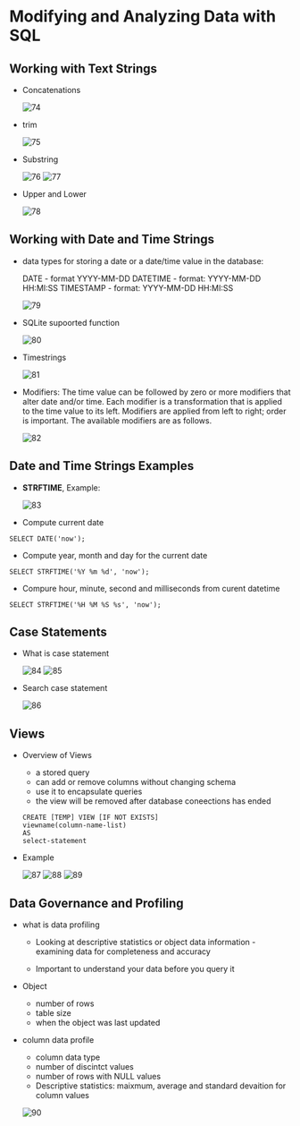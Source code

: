 # Modifying and Analyzing Data with SQL

## Working with Text Strings
- Concatenations

    ![74](https://raw.githubusercontent.com/suereey/Coursera_SQL_LeiLearning/main/screenshot/74_concatenations.png)

- trim

    ![75](https://raw.githubusercontent.com/suereey/Coursera_SQL_LeiLearning/main/screenshot/75_trim.png)

- Substring

    ![76](https://raw.githubusercontent.com/suereey/Coursera_SQL_LeiLearning/main/screenshot/76_substring.png)
    ![77](https://raw.githubusercontent.com/suereey/Coursera_SQL_LeiLearning/main/screenshot/77_substring.png)

- Upper and Lower

    ![78](https://raw.githubusercontent.com/suereey/Coursera_SQL_LeiLearning/main/screenshot/78.png)

## Working with Date and Time Strings
- data types for storing a date or a date/time value in the database:

    DATE - format YYYY-MM-DD
    DATETIME - format: YYYY-MM-DD HH:MI:SS
    TIMESTAMP - format: YYYY-MM-DD HH:MI:SS

    ![79](https://raw.githubusercontent.com/suereey/Coursera_SQL_LeiLearning/main/screenshot/79_date.png)

- SQLite supoorted function

    ![80](https://raw.githubusercontent.com/suereey/Coursera_SQL_LeiLearning/main/screenshot/80_date.png)

- Timestrings

    ![81](https://raw.githubusercontent.com/suereey/Coursera_SQL_LeiLearning/main/screenshot/81_date.png)

- Modifiers: The time value can be followed by zero or more modifiers that alter date and/or time. Each modifier is a transformation that is applied to the time value to its left. Modifiers are applied from left to right; order is important. The available modifiers are as follows.

    ![82](https://raw.githubusercontent.com/suereey/Coursera_SQL_LeiLearning/main/screenshot/82_modifier.png)

## Date and Time Strings Examples
- **STRFTIME**, Example:

    ![83](https://raw.githubusercontent.com/suereey/Coursera_SQL_LeiLearning/main/screenshot/83_Example1.png)

- Compute current date
```
SELECT DATE('now');
```

- Compute year, month and day for the current date
```
SELECT STRFTIME('%Y %m %d', 'now');
```

- Compure hour, minute, second and milliseconds from curent datetime
```
SELECT STRFTIME('%H %M %S %s', 'now');
```

## Case Statements
- What is case statement

    ![84](https://raw.githubusercontent.com/suereey/Coursera_SQL_LeiLearning/main/screenshot/84_casestatement.png)
    ![85](https://raw.githubusercontent.com/suereey/Coursera_SQL_LeiLearning/main/screenshot/85_casestatement.png)

- Search case statement

    ![86](https://raw.githubusercontent.com/suereey/Coursera_SQL_LeiLearning/main/screenshot/86_casestatement.png)

## Views
- Overview of Views
    - a stored query
    - can add or remove columns without changing schema
    - use it to encapsulate queries
    - the view will be removed after database coneections has ended

    ```
    CREATE [TEMP] VIEW [IF NOT EXISTS]
    viewname(column-name-list)
    AS
    select-statement
    ```

- Example

    ![87](https://raw.githubusercontent.com/suereey/Coursera_SQL_LeiLearning/main/screenshot/87_views.png)
    ![88](https://raw.githubusercontent.com/suereey/Coursera_SQL_LeiLearning/main/screenshot/88_views.png)
    ![89](https://raw.githubusercontent.com/suereey/Coursera_SQL_LeiLearning/main/screenshot/89_views.png)

## Data Governance and Profiling
- what is data profiling 
    - Looking at descriptive statistics or object data information - examining data for completeness and accuracy

    - Important to understand your data before you query it

- Object 
    - number of rows
    - table size
    - when the object was last updated

- column data profile
    - column data type
    - number of discintct values
    - number of rows with NULL values
    - Descriptive statistics: maixmum, average and standard devaition for column values

    ![90]()

## 